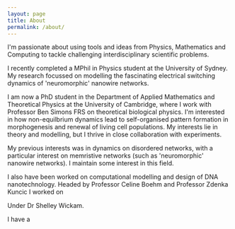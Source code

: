 ```yaml
---
layout: page
title: About
permalink: /about/
---
```


I'm passionate about using tools and ideas from Physics, Mathematics and Computing to tackle challenging interdisciplinary scientific problems.

I recently completed a MPhil in Physics student at the University of Sydney. My research focussed on modelling the fascinating electrical switching dynamics of 'neuromorphic' nanowire networks.

I am now a PhD student in the Department of Applied Mathematics and Theoretical Physics at the University of Cambridge, where I work with Professor Ben Simons FRS on theoretical biological physics. I'm interested in how non-equilbrium dynamics lead to self-organised pattern formation in morphogenesis and renewal of living cell populations. My interests lie in theory and modelling, but I thrive in close collaboration with experiments.



My previous interests was in dynamics on disordered networks, with a particular interest on memristive networks (such as 'neuromorphic' nanowire networks). I maintain some interest in this field.

I also have been worked on computational modelling and design of DNA nanotechnology. Headed by Professor Celine Boehm and Professor Zdenka Kuncic I worked on 

Under Dr Shelley Wickam.





I have a

